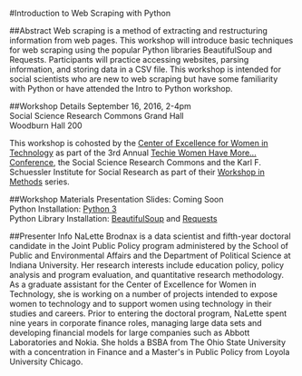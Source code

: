 #Introduction to Web Scraping with Python

##Abstract
Web scraping is a method of extracting and restructuring information from web pages. This workshop will introduce basic techniques for web scraping using the popular Python libraries BeautifulSoup and Requests. Participants will practice accessing websites, parsing information, and storing data in a CSV file. This workshop is intended for social scientists who are new to web scraping but have some familiarity with Python or have attended the Intro to Python workshop.


##Workshop Details
September 16, 2016, 2-4pm  
Social Science Research Commons Grand Hall  
Woodburn Hall 200

This workshop is cohosted by the [Center of Excellence for Women in Technology](http://cewit.indiana.edu) as part of the 3rd Annual [Techie Women Have More... Conference](http://techiewomenhavemore.wordpress.com), the Social Science Research Commons and the Karl F. Schuessler Institute for Social Research as part of their [Workshop in Methods](http://ssrc.indiana.edu/seminars/wim.shtml) series.


##Workshop Materials
Presentation Slides: Coming Soon  
Python Installation: [Python 3](https://www.python.org/downloads/)  
Python Library Installation: [BeautifulSoup](http://www.crummy.com/software/BeautifulSoup/bs4/doc/#) and [Requests](http://docs.python-requests.org/en/master/) 

##Presenter Info
NaLette Brodnax is a data scientist and fifth-year doctoral candidate in the Joint Public Policy program administered by the School of Public and Environmental Affairs and the Department of Political Science at Indiana University.  Her research interests include education policy, policy analysis and program evaluation, and quantitative research methodology.  As a graduate assistant for the Center of Excellence for Women in Technology, she is working on a number of projects intended to expose women to technology and to support women using technology in their studies and careers. Prior to entering the doctoral program, NaLette spent nine years in corporate finance roles, managing large data sets and developing financial models for large companies such as Abbott Laboratories and Nokia.  She holds a BSBA from The Ohio State University with a concentration in Finance and a Master's in Public Policy from Loyola University Chicago.


